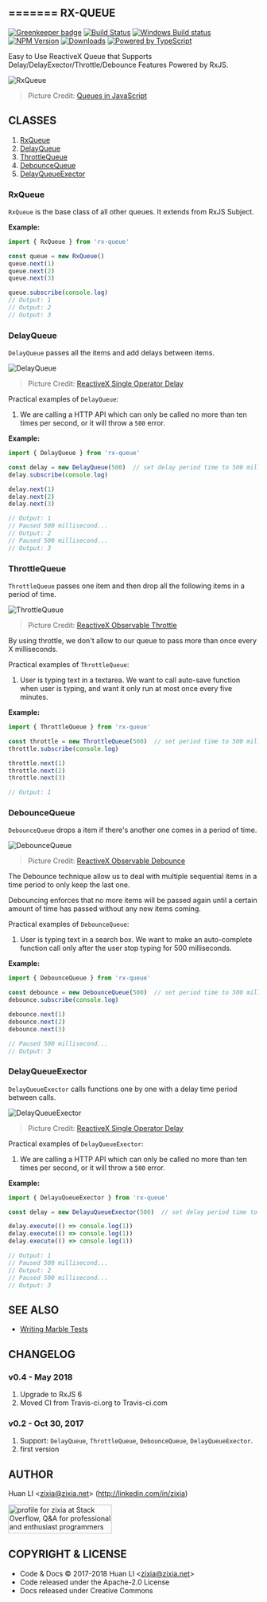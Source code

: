 =======
RX-QUEUE
--------

[![Greenkeeper badge](https://badges.greenkeeper.io/zixia/rx-queue.svg)](https://greenkeeper.io/)
[![Build Status](https://travis-ci.com/zixia/rx-queue.svg?branch=master)](https://travis-ci.com/zixia/rx-queue) [![Windows Build status](https://img.shields.io/appveyor/ci/zixia/rx-queue/master.svg?label=Windows)](https://ci.appveyor.com/project/zixia/rx-queue) [![NPM Version](https://badge.fury.io/js/rx-queue.svg)](https://badge.fury.io/js/rx-queue) [![Downloads](http://img.shields.io/npm/dm/rx-queue.svg?style=flat-square)](https://npmjs.org/package/rx-queue) [![Powered by TypeScript](https://img.shields.io/badge/Powered%20By-TypeScript-blue.svg)](https://www.typescriptlang.org/) 

Easy to Use ReactiveX Queue that Supports Delay/DelayExector/Throttle/Debounce Features Powered by RxJS.

![RxQueue](https://zixia.github.io/rx-queue/images/queue.png)
> Picture Credit: [Queues in JavaScript](https://www.kirupa.com/html5/queues_in_javascript.htm)

## CLASSES

1. <a href='#rxqueue'>RxQueue</a>
1. <a href='#delayqueue'>DelayQueue</a>
1. <a href='#throttlequeue'>ThrottleQueue</a>
1. <a href='#debouncequeue'>DebounceQueue</a>
1. <a href='#delayqueueexector'>DelayQueueExector</a>

### RxQueue

`RxQueue` is the base class of all other queues. It extends from RxJS Subject.

**Example:**
```ts
import { RxQueue } from 'rx-queue'

const queue = new RxQueue()
queue.next(1)
queue.next(2)
queue.next(3)

queue.subscribe(console.log)
// Output: 1
// Output: 2
// Output: 3
```

### DelayQueue

`DelayQueue` passes all the items and add delays between items.

![DelayQueue](https://zixia.github.io/rx-queue/images/delay.png)
> Picture Credit: [ReactiveX Single Operator Delay](http://reactivex.io/documentation/single.html)

Practical examples of `DelayQueue`:

1. We are calling a HTTP API which can only be called no more than ten times per second, or it will throw a `500` error.

**Example:**
```ts
import { DelayQueue } from 'rx-queue'

const delay = new DelayQueue(500)  // set delay period time to 500 milliseconds
delay.subscribe(console.log)

delay.next(1)
delay.next(2)
delay.next(3)

// Output: 1
// Paused 500 millisecond...
// Output: 2
// Paused 500 millisecond...
// Output: 3
```

### ThrottleQueue

`ThrottleQueue` passes one item and then drop all the following items in a period of time.

![ThrottleQueue](https://zixia.github.io/rx-queue/images/throttle.png)
> Picture Credit: [ReactiveX Observable Throttle](http://reactivex.io/rxjs/class/es6/Observable.js~Observable.html#instance-method-throttle)

By using throttle, we don't allow to our queue to pass more than once every X milliseconds.

Practical examples of `ThrottleQueue`:
1. User is typing text in a textarea. We want to call auto-save function when user is typing, and want it only run at most once every five minutes.

**Example:**
```ts
import { ThrottleQueue } from 'rx-queue'

const throttle = new ThrottleQueue(500)  // set period time to 500 milliseconds
throttle.subscribe(console.log)

throttle.next(1)
throttle.next(2)
throttle.next(3)

// Output: 1
```

### DebounceQueue

`DebounceQueue` drops a item if there's another one comes in a period of time.

![DebounceQueue](https://zixia.github.io/rx-queue/images/debounce.png)
> Picture Credit: [ReactiveX Observable Debounce](http://reactivex.io/documentation/operators/debounce.html)

The Debounce technique allow us to deal with multiple sequential items in a time period to only keep the last one.

Debouncing enforces that no more items will be passed again until a certain amount of time has passed without any new items coming.

Practical examples of `DebounceQueue`:
1. User is typing text in a search box. We want to make an auto-complete function call only after the user stop typing for 500 milliseconds.

**Example:**
```ts
import { DebounceQueue } from 'rx-queue'

const debounce = new DebounceQueue(500)  // set period time to 500 milliseconds
debounce.subscribe(console.log)

debounce.next(1)
debounce.next(2)
debounce.next(3)

// Paused 500 millisecond...
// Output: 3
```

### DelayQueueExector

`DelayQueueExector` calls functions one by one with a delay time period between calls.

![DelayQueueExector](https://zixia.github.io/rx-queue/images/delay.png)
> Picture Credit: [ReactiveX Single Operator Delay](http://reactivex.io/documentation/single.html)

Practical examples of `DelayQueueExector`:
1. We are calling a HTTP API which can only be called no more than ten times per second, or it will throw a `500` error.

**Example:**
```ts
import { DelayuQueueExector } from 'rx-queue'

const delay = new DelayuQueueExector(500)  // set delay period time to 500 milliseconds

delay.execute(() => console.log(1))
delay.execute(() => console.log(1))
delay.execute(() => console.log(1))

// Output: 1
// Paused 500 millisecond...
// Output: 2
// Paused 500 millisecond...
// Output: 3
```

## SEE ALSO

* [Writing Marble Tests](https://github.com/ReactiveX/rxjs/blob/master/doc/writing-marble-tests.md)

## CHANGELOG

### v0.4 - May 2018

1. Upgrade to RxJS 6
1. Moved CI from Travis-ci.org  to Travis-ci.com

### v0.2 - Oct 30, 2017

1. Support: `DelayQueue`, `ThrottleQueue`, `DebounceQueue`, `DelayQueueExector`.
1. first version


## AUTHOR

Huan LI \<zixia@zixia.net\> (http://linkedin.com/in/zixia)

<a href="http://stackoverflow.com/users/1123955/zixia">
  <img src="http://stackoverflow.com/users/flair/1123955.png" width="208" height="58" alt="profile for zixia at Stack Overflow, Q&amp;A for professional and enthusiast programmers" title="profile for zixia at Stack Overflow, Q&amp;A for professional and enthusiast programmers">
</a>

## COPYRIGHT & LICENSE

* Code & Docs © 2017-2018 Huan LI \<zixia@zixia.net\>
* Code released under the Apache-2.0 License
* Docs released under Creative Commons
